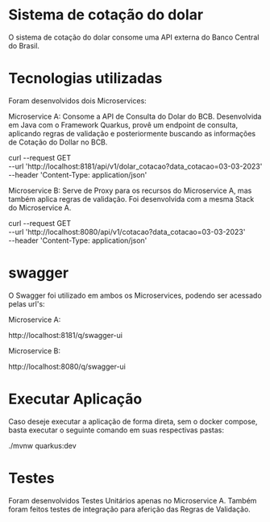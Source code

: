 # Sistema de cotação do dolar

O sistema de cotação do dolar consome uma API externa do Banco Central do Brasil. 

# Tecnologias utilizadas

Foram desenvolvidos dois Microservices:

Microservice A: Consome a API de Consulta do Dolar do BCB. Desenvolvida em Java com o Framework Quarkus, provê um endpoint de consulta, aplicando regras de validação e posteriormente buscando
as informações de Cotação do Dollar no BCB.

curl --request GET \
  --url 'http://localhost:8181/api/v1/dolar_cotacao?data_cotacao=03-03-2023' \
  --header 'Content-Type: application/json'

Microservice B: Serve de Proxy para os recursos do Microservice A, mas também aplica regras de validação. Foi desenvolvida com a mesma Stack do Microservice A.

curl --request GET \
  --url 'http://localhost:8080/api/v1/cotacao?data_cotacao=03-03-2023' \
  --header 'Content-Type: application/json'
  
  
# swagger

O Swagger foi utilizado em ambos os Microservices, podendo ser acessado pelas url's:

Microservice A: 

http://localhost:8181/q/swagger-ui

Microservice B:

http://localhost:8080/q/swagger-ui

# Executar Aplicação

Caso deseje executar a aplicação de forma direta, sem o docker compose, basta executar o seguinte comando em suas respectivas pastas:

./mvnw quarkus:dev

# Testes

Foram desenvolvidos Testes Unitários apenas no Microservice A.
Também foram feitos testes de integração para aferição das Regras de Validação.





